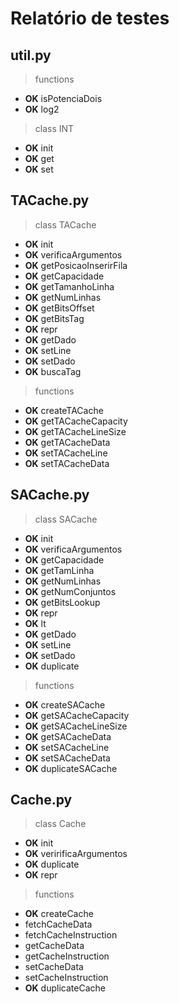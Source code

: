 # Relatório de testes



## util.py

> functions

- __OK__ isPotenciaDois
- __OK__ log2
 
> class INT

- __OK__ init
- __OK__ get
- __OK__ set 



## TACache.py

> class TACache

- __OK__ init 
- __OK__ verificaArgumentos 
- __OK__ getPosicaoInserirFila 
- __OK__ getCapacidade 
- __OK__ getTamanhoLinha 
- __OK__ getNumLinhas 
- __OK__ getBitsOffset 
- __OK__ getBitsTag
- __OK__ repr 
- __OK__ getDado
- __OK__ setLine
- __OK__ setDado
- __OK__ buscaTag

> functions 

- __OK__ createTACache
- __OK__ getTACacheCapacity
- __OK__ getTACacheLineSize
- __OK__ getTACacheData
- __OK__ setTACacheLine
- __OK__ setTACacheData



## SACache.py

> class SACache

- __OK__ init
- __OK__ verificaArgumentos
- __OK__ getCapacidade
- __OK__ getTamLinha
- __OK__ getNumLinhas
- __OK__ getNumConjuntos
- __OK__ getBitsLookup
- __OK__ repr
- __OK__ lt
- __OK__ getDado
- __OK__ setLine
- __OK__ setDado
- __OK__ duplicate


> functions 

- __OK__ createSACache
- __OK__ getSACacheCapacity
- __OK__ getSACacheLineSize
- __OK__ getSACacheData
- __OK__ setSACacheLine
- __OK__ setSACacheData
- __OK__ duplicateSACache



## Cache.py

> class Cache

- __OK__ init
- __OK__ veririficaArgumentos
- __OK__ duplicate
- __OK__ repr

> functions

- __OK__ createCache
- fetchCacheData
- fetchCacheInstruction
- getCacheData
- getCacheInstruction
- setCacheData
- setCacheInstruction
- __OK__ duplicateCache






